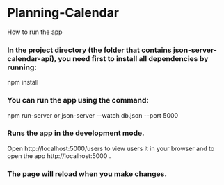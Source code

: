# Planning-Calendar


How to run the app
### In the project directory (the folder that contains json-server-calendar-api), you need first to install all dependencies by running:

npm install
### You can run the app using the command:

npm run-server
     or
json-server --watch db.json --port 5000

### Runs the app in the development mode.
Open http://localhost:5000/users to view users it in your browser and to open the app http://localhost:5000 .

### The page will reload when you make changes.


